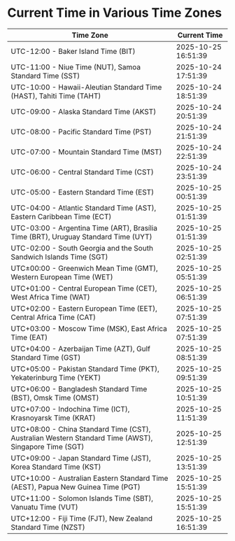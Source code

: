 # Current Time in Various Time Zones

| Time Zone | Current Time |
|-----------|--------------|
| UTC-12:00 - Baker Island Time (BIT) | 2025-10-25 16:51:39 |
| UTC-11:00 - Niue Time (NUT), Samoa Standard Time (SST) | 2025-10-24 17:51:39 |
| UTC-10:00 - Hawaii-Aleutian Standard Time (HAST), Tahiti Time (TAHT) | 2025-10-24 18:51:39 |
| UTC-09:00 - Alaska Standard Time (AKST) | 2025-10-24 20:51:39 |
| UTC-08:00 - Pacific Standard Time (PST) | 2025-10-24 21:51:39 |
| UTC-07:00 - Mountain Standard Time (MST) | 2025-10-24 22:51:39 |
| UTC-06:00 - Central Standard Time (CST) | 2025-10-24 23:51:39 |
| UTC-05:00 - Eastern Standard Time (EST) | 2025-10-25 00:51:39 |
| UTC-04:00 - Atlantic Standard Time (AST), Eastern Caribbean Time (ECT) | 2025-10-25 01:51:39 |
| UTC-03:00 - Argentina Time (ART), Brasília Time (BRT), Uruguay Standard Time (UYT) | 2025-10-25 01:51:39 |
| UTC-02:00 - South Georgia and the South Sandwich Islands Time (SGT) | 2025-10-25 02:51:39 |
| UTC±00:00 - Greenwich Mean Time (GMT), Western European Time (WET) | 2025-10-25 05:51:39 |
| UTC+01:00 - Central European Time (CET), West Africa Time (WAT) | 2025-10-25 06:51:39 |
| UTC+02:00 - Eastern European Time (EET), Central Africa Time (CAT) | 2025-10-25 07:51:39 |
| UTC+03:00 - Moscow Time (MSK), East Africa Time (EAT) | 2025-10-25 07:51:39 |
| UTC+04:00 - Azerbaijan Time (AZT), Gulf Standard Time (GST) | 2025-10-25 08:51:39 |
| UTC+05:00 - Pakistan Standard Time (PKT), Yekaterinburg Time (YEKT) | 2025-10-25 09:51:39 |
| UTC+06:00 - Bangladesh Standard Time (BST), Omsk Time (OMST) | 2025-10-25 10:51:39 |
| UTC+07:00 - Indochina Time (ICT), Krasnoyarsk Time (KRAT) | 2025-10-25 11:51:39 |
| UTC+08:00 - China Standard Time (CST), Australian Western Standard Time (AWST), Singapore Time (SGT) | 2025-10-25 12:51:39 |
| UTC+09:00 - Japan Standard Time (JST), Korea Standard Time (KST) | 2025-10-25 13:51:39 |
| UTC+10:00 - Australian Eastern Standard Time (AEST), Papua New Guinea Time (PGT) | 2025-10-25 15:51:39 |
| UTC+11:00 - Solomon Islands Time (SBT), Vanuatu Time (VUT) | 2025-10-25 15:51:39 |
| UTC+12:00 - Fiji Time (FJT), New Zealand Standard Time (NZST) | 2025-10-25 16:51:39 |

